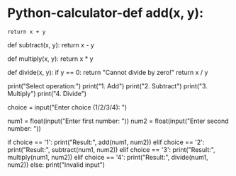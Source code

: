 # Python-calculator-def add(x, y):
    return x + y

def subtract(x, y):
    return x - y

def multiply(x, y):
    return x * y

def divide(x, y):
    if y == 0:
        return "Cannot divide by zero!"
    return x / y

print("Select operation:")
print("1. Add")
print("2. Subtract")
print("3. Multiply")
print("4. Divide")

choice = input("Enter choice (1/2/3/4): ")

num1 = float(input("Enter first number: "))
num2 = float(input("Enter second number: "))

if choice == '1':
    print("Result:", add(num1, num2))
elif choice == '2':
    print("Result:", subtract(num1, num2))
elif choice == '3':
    print("Result:", multiply(num1, num2))
elif choice == '4':
    print("Result:", divide(num1, num2))
else:
    print("Invalid input")
